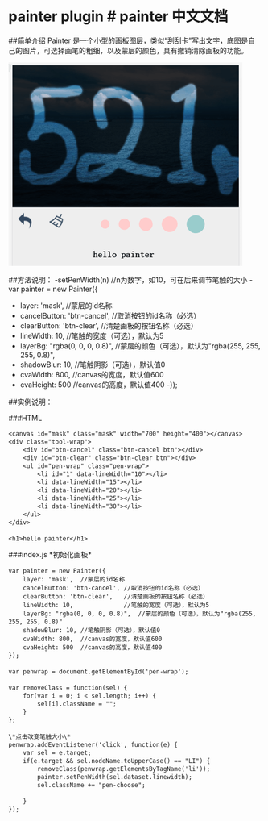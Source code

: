 # painter plugin # painter 中文文档
##简单介绍
Painter 是一个小型的画板图层，类似“刮刮卡”写出文字，底图是自己的图片，可选择画笔的粗细，以及蒙层的颜色，具有撤销清除画板的功能。

<img src="images/result.png">

##方法说明：
-setPenWidth(n)	//n为数字，如10，可在后来调节笔触的大小
-var painter = new Painter({
-	layer: 'mask',	//蒙层的id名称
-	cancelButton: 'btn-cancel',	//取消按钮的id名称（必选）
-	clearButton: 'btn-clear',	//清楚画板的按钮名称（必选）
-	lineWidth: 10,				//笔触的宽度（可选），默认为5
-	layerBg: "rgba(0, 0, 0, 0.8)",	//蒙层的颜色（可选），默认为"rgba(255, 255, 255, 0.8)",
-	shadowBlur: 10,	//笔触阴影（可选），默认值0
-	cvaWidth: 800,  //canvas的宽度，默认值600
-	cvaHeight: 500  //canvas的高度，默认值400
-});

##实例说明：

###HTML
```
<canvas id="mask" class="mask" width="700" height="400"></canvas>
<div class="tool-wrap">
	<div id="btn-cancel" class="btn-cancel btn"></div>
	<div id="btn-clear" class="btn-clear btn"></div>
	<ul id="pen-wrap" class="pen-wrap">
        <li id="1" data-lineWidth="10"></li>
        <li data-lineWidth="15"></li>
        <li data-lineWidth="20"></li>
        <li data-lineWidth="25"></li>
        <li data-lineWidth="30"></li>
    </ul>
</div>

<h1>hello painter</h1>
```

###index.js
\*初始化画板\*
```
var painter = new Painter({
	layer: 'mask',	//蒙层的id名称
	cancelButton: 'btn-cancel',	//取消按钮的id名称（必选）
	clearButton: 'btn-clear',	//清楚画板的按钮名称（必选）
	lineWidth: 10,				//笔触的宽度（可选），默认为5
	layerBg: "rgba(0, 0, 0, 0.8)",	//蒙层的颜色（可选），默认为"rgba(255, 255, 255, 0.8)"
	shadowBlur: 10,	//笔触阴影（可选），默认值0
	cvaWidth: 800,  //canvas的宽度，默认值600
	cvaHeight: 500  //canvas的高度，默认值400
});

var penwrap = document.getElementById('pen-wrap');

var removeClass = function(sel) {
	for(var i = 0; i < sel.length; i++) {
		sel[i].className = "";
	}
};

\*点击改变笔触大小\*
penwrap.addEventListener('click', function(e) {
	var sel = e.target;
	if(e.target && sel.nodeName.toUpperCase() == "LI") {
		removeClass(penwrap.getElementsByTagName('li'));
		painter.setPenWidth(sel.dataset.linewidth);
		sel.className += "pen-choose";

	}
});
```